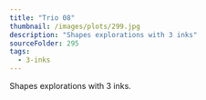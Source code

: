```yaml
---
title: "Trio 08"
thumbnail: /images/plots/299.jpg
description: "Shapes explorations with 3 inks"
sourceFolder: 295
tags:
  - 3-inks
---
```


Shapes explorations with 3 inks.